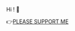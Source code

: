 Hi ! 👋

👉[PLEASE SUPPORT ME](https://github.com/nazimboudeffa/nazimboudeffa/blob/main/README-more.md)
